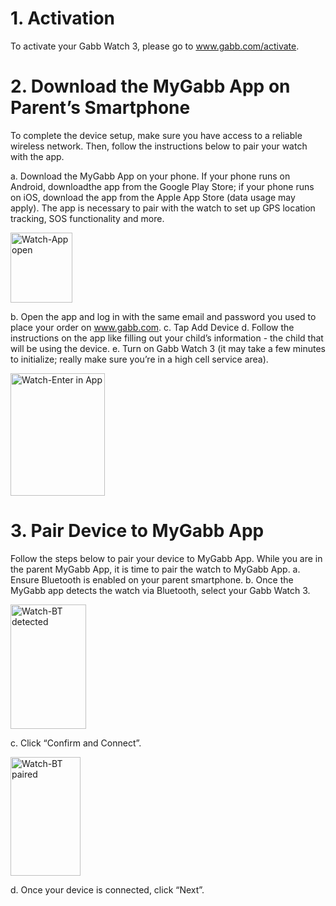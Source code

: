 # 1. Activation
To activate your Gabb Watch 3, please go to www.gabb.com/activate.
# 2. Download the MyGabb App on Parent’s Smartphone 
To complete the device setup, make sure you have access to a reliable wireless network. 
Then, follow the instructions below to pair your watch with the app.

a. Download the MyGabb App on your phone. If your phone runs on Android, downloadthe app from the Google Play Store; if your phone runs on iOS, download the app from the Apple App Store (data usage may apply). The app is necessary to pair with the watch to set up GPS location tracking, SOS functionality and more.

<img width="99" height="112" alt="Watch-App open" src="https://github.com/user-attachments/assets/363cb7b1-2fdc-4e3d-aa1f-3414caf26448" />

b. Open the app and log in with the same email and password you used to place your order on www.gabb.com.
c. Tap Add Device
d. Follow the instructions on the app like filling out your child’s information - the child that will be using the device.
e. Turn on Gabb Watch 3 (it may take a few minutes to initialize; really make sure you’re in a high cell service area).

<img width="151" height="196" alt="Watch-Enter in App" src="https://github.com/user-attachments/assets/fa6e4ab0-e8e3-42ea-b371-65f13081fa97" />

# 3. Pair Device to MyGabb App
Follow the steps below to pair your device to MyGabb App.
While you are in the parent MyGabb App, it is time to pair the watch to MyGabb App.
a. Ensure Bluetooth is enabled on your parent smartphone.
b. Once the MyGabb app detects the watch via Bluetooth, select your Gabb Watch 3.

<img width="121" height="199" alt="Watch-BT detected" src="https://github.com/user-attachments/assets/394bbdaf-7715-4b4a-bc71-242db888f0f1" />

c. Click “Confirm and Connect”.

<img width="112" height="190" alt="Watch-BT paired" src="https://github.com/user-attachments/assets/0e4dd3e7-6d94-4adf-89eb-dcfb4657d0e5" />

d. Once your device is connected, click “Next”.

